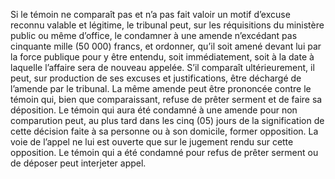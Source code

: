 Si le témoin ne comparaît pas et n’a pas fait valoir un motif d’excuse reconnu valable et légitime, le tribunal peut, sur les réquisitions du ministère public ou même d’office, le condamner à une amende n’excédant pas cinquante mille (50 000) francs, et ordonner, qu’il soit amené devant lui par la force publique pour y être entendu, soit immédiatement, soit à la date à laquelle l’affaire sera de nouveau appelée. S’il comparaît ultérieurement, il peut, sur production de ses excuses et justifications, être déchargé de l’amende par le tribunal.
La même amende peut être prononcée contre le témoin qui, bien que comparaissant, refuse de prêter serment et de faire sa déposition.
Le témoin qui aura été condamné à une amende pour non comparution peut, au plus tard dans les cinq (05) jours de la signification de cette décision faite à sa personne ou à son domicile, former opposition. La voie de l’appel ne lui est ouverte que sur le jugement rendu sur cette opposition.
Le témoin qui a été condamné pour refus de prêter serment ou de déposer peut interjeter appel.